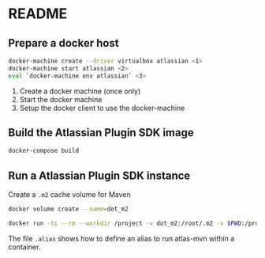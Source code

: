 # README

## Prepare a docker host

```sh
docker-machine create --driver virtualbox atlassian <1>
docker-machine start atlassian <2>
eval `docker-machine env atlassian` <3>
```

1. Create a docker machine (once only)
2. Start the docker machine
3. Setup the docker client to use the docker-machine

## Build the Atlassian Plugin SDK image

```sh
docker-compose build
```

## Run a Atlassian Plugin SDK instance

Create a `.m2` cache volume for Maven
```sh
docker volume create --name=dot_m2
```

```sh
docker run -ti --rm --workdir /project -v dot_m2:/root/.m2 -v $PWD:/project softwarecraftsmen/atlassian-plugin-sdk bash -c "atlas-mvn -version"
```

The file `.alias` shows how to define an alias to run atlas-mvn within a container.
